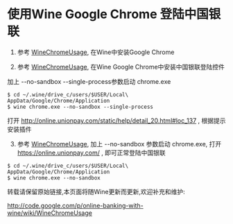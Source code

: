 # 使用Wine Google Chrome 登陆中国银联 #

1. 参考 [WineChromeUsage](WineChromeUsage.md), 在Wine中安装Google Chrome

2. 参考 [WineChromeUsage](WineChromeUsage.md), 在Wine Google Chrome中安装中国银联登陆控件

加上 --no-sandbox --single-process参数启动 chrome.exe

```
$ cd ~/.wine/drive_c/users/$USER/Local\ AppData/Google/Chrome/Application
$ wine chrome.exe --no-sandbox --single-process
```

打开 http://online.unionpay.com/static/help/detail_20.html#loc_137 , 根据提示安装插件

3. 参考 [WineChromeUsage](WineChromeUsage.md), 加上 --no-sandbox 参数启动 chrome.exe, 打开 https://online.unionpay.com/ , 即可正常登陆中国银联

```
$ cd ~/.wine/drive_c/users/$USER/Local\ AppData/Google/Chrome/Application
$ wine chrome.exe --no-sandbox
```


转载请保留原始链接,本页面将随Wine更新而更新,欢迎补充和维护:

http://code.google.com/p/online-banking-with-wine/wiki/WineChromeUsage